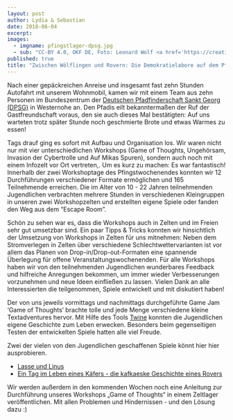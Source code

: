 ```yaml
---
layout: post
author: Lydia & Sebastian
date: 2018-06-04
excerpt: 
images:
  - imgname: pfingstlager-dpsg.jpg
  - sub: "CC-BY 4.0, OKF DE, Foto: Leonard Wolf <a href='https://creativecommons.org/licenses/by/4.0/deed.de'</a>"
published: true
title: "Zwischen Wölflingen und Rovern: Die Demokratielabore auf dem Pfingstlager der DPSG"
---
```


Nach einer gepäckreichen Anreise und insgesamt fast zehn Stunden Autofahrt mit unserem Wohnmobil, kamen wir mit einem Team aus zehn Personen im Bundeszentrum der [Deutschen Pfadfinderschaft Sankt Georg (DPSG)](https://dpsg.de/de/startseite.html) in Westernohe an. Den Pfadis eilt bekanntermaßen der Ruf der Gastfreundschaft voraus, den sie auch dieses Mal bestätigten: Auf uns warteten trotz später Stunde noch geschmierte Brote und etwas Warmes zu essen!

Tags drauf ging es sofort mit Aufbau und Organisation los. Wir waren nicht nur mit vier unterschiedlichen Workshops (Game of Thoughts, Ungehörsam, Invasion der Cybertrolle und Auf Mikas Spuren), sondern auch noch mit einem Infozelt vor Ort vertreten,. Um es kurz zu machen: Es war fantastisch! Innerhalb der zwei Workshoptage des Pfingstwochenendes konnten wir 12 Durchführungen verschiedener Formate ermöglichen und 165 Teilnehmende erreichen. Die im Alter von 10 - 22 Jahren teilnehmenden Jugendlichen verbrachten mehrere Stunden in verschiedenen Kleingruppen in unseren zwei Workshopzelten und erstellten eigene Spiele oder fanden den Weg aus dem “Escape Room”. 

Schön zu sehen war es, dass die Workshops auch in Zelten und im Freien sehr gut umsetzbar sind. Ein paar Tipps & Tricks konnten wir hinsichtlich der Umsetzung von Workshops in Zelten für uns mitnehmen: Neben dem Stromverlegen in Zelten über verschiedene Schlechtwettervarianten ist vor allem das Planen von Drop-in/Drop-out-Formaten eine spannende Überlegung für offene Veranstaltungswochenenden. Für alle Workshops haben wir von den teilnehmenden Jugendlichen wunderbares Feedback und hilfreiche Anregungen bekommen, um immer wieder Verbesserungen vorzunehmen und neue Ideen einfließen zu lassen. Vielen Dank an alle Interessierten die teilgenommen, Spiele entwickelt und mit diskutiert haben! 

Der von uns jeweils vormittags und nachmittags durchgeführte Game Jam ‘Game of Thoughts’ brachte tolle und jede Menge verschiedene kleine Textadventures hervor. Mit Hilfe des Tools [Twine](http://www.twinery.org/) konnten die Jugendlichen eigene Geschichte zum Leben erwecken. Besonders beim gegenseitigen Testen der entwickelten Spiele hatten alle viel Freude. 

Zwei der vielen von den Jugendlichen geschaffenen Spiele könnt hier hier ausprobieren.

- [Lasse und Linus](https://cdn.rawgit.com/okfde/demokratielabore/0a2d80af/workshops/Ergebnisse/DPSG-Pfingstlager/VON%20LINUS%20UND%20LASSE%20STAMM%20SUGAMBRER%2019.05.2018.html) 
- [Ein Tag im Leben eines Käfers - die kafkaeske Geschichte eines Rovers](https://cdn.rawgit.com/okfde/demokratielabore/0a2d80af/workshops/Ergebnisse/DPSG-Pfingstlager/Ein%20Tag%20im%20Leben%20eines%20K_fers.html)

Wir werden außerdem in den kommenden Wochen noch eine Anleitung zur Durchführung unseres Workshops „Game of Thoughts“ in einem Zeltlager veröffentlichen. Mit allen Problemen und Hindernissen - und den Lösung dazu :)